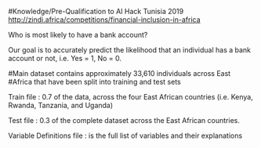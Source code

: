 #Knowledge/Pre-Qualification to AI Hack Tunisia 2019
http://zindi.africa/competitions/financial-inclusion-in-africa

Who is most likely to have a bank account?

Our goal is to accurately predict the likelihood that an individual 
has a bank account or not, i.e. Yes = 1, No = 0.

#Main dataset contains approximately 33,610 individuals across East
#Africa that have been split into training and test sets

Train file : 0.7  of the data, across the four East African countries 
(i.e. Kenya, Rwanda, Tanzania, and Uganda)

Test file : 0.3 of the complete dataset across the East African 
countries.

Variable Definitions file :  is the full list of variables and 
their explanations
